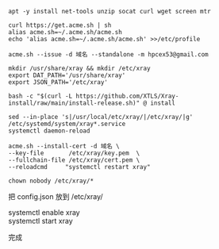 	apt -y install net-tools unzip socat curl wget screen mtr
         
	curl https://get.acme.sh | sh  
	alias acme.sh=~/.acme.sh/acme.sh  
	echo 'alias acme.sh=~/.acme.sh/acme.sh' >>/etc/profile  

	acme.sh --issue -d 域名 --standalone -m hpcex53@gmail.com

	mkdir /usr/share/xray && mkdir /etc/xray  
	export DAT_PATH='/usr/share/xray'  
	export JSON_PATH='/etc/xray'  

	bash -c "$(curl -L https://github.com/XTLS/Xray-install/raw/main/install-release.sh)" @ install

	sed --in-place 's|/usr/local/etc/xray/|/etc/xray/|g' /etc/systemd/system/xray*.service  
	systemctl daemon-reload

	acme.sh --install-cert -d 域名 \  
	--key-file       /etc/xray/key.pem  \  
	--fullchain-file /etc/xray/cert.pem \  
	--reloadcmd     "systemctl restart xray"  

	chown nobody /etc/xray/*

把 config.json 放到 /etc/xray/

systemctl enable xray  
systemctl start xray  

完成

